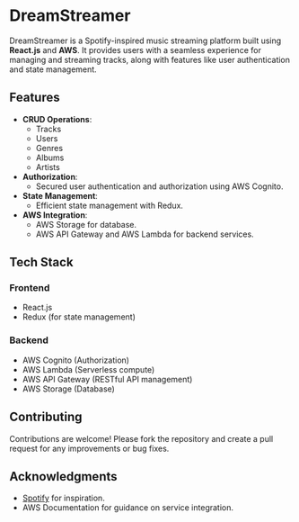 # DreamStreamer

DreamStreamer is a Spotify-inspired music streaming platform built using **React.js** and **AWS**. It provides users with a seamless experience for managing and streaming tracks, along with features like user authentication and state management.

## Features

- **CRUD Operations**:
  - Tracks
  - Users
  - Genres
  - Albums
  - Artists
- **Authorization**:
  - Secured user authentication and authorization using AWS Cognito.
- **State Management**:
  - Efficient state management with Redux.
- **AWS Integration**:
  - AWS Storage for database.
  - AWS API Gateway and AWS Lambda for backend services.

## Tech Stack

### Frontend
- React.js
- Redux (for state management)

### Backend
- AWS Cognito (Authorization)
- AWS Lambda (Serverless compute)
- AWS API Gateway (RESTful API management)
- AWS Storage (Database)



## Contributing

Contributions are welcome! Please fork the repository and create a pull request for any improvements or bug fixes.

## Acknowledgments

- [Spotify](https://spotify.com) for inspiration.
- AWS Documentation for guidance on service integration.
